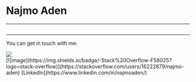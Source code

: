# Najmo Aden
---
##
---

You can get in touch with me:

<div>
    <img src="https://img.shields.io/badge/-Stack%20Overflow-F58025?logo=stack-overflow">
</div>
[![image](https://img.shields.io/badge/-Stack%20Overflow-F58025?logo=stack-overflow)](https://stackoverflow.com/users/16222879/najmo-aden) [LinkedIn](https://www.linkedin.com/in/najmoaden/)
<!---
najmoaden/najmoaden is a ✨ special ✨ repository because its `README.md` (this file) appears on your GitHub profile.
You can click the Preview link to take a look at your changes.
--->
